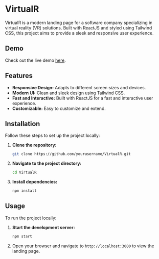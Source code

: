 # VirtualR

VirtualR is a modern landing page for a software company specializing in virtual reality (VR) solutions. Built with ReactJS and styled using Tailwind CSS, this project aims to provide a sleek and responsive user experience.

## Demo

Check out the live demo [here](https://virtual-r-react-hmjghukbu-harsh-deshmukhs-projects-d5c3dae7.vercel.app).


## Features

- **Responsive Design:** Adapts to different screen sizes and devices.
- **Modern UI:** Clean and sleek design using Tailwind CSS.
- **Fast and Interactive:** Built with ReactJS for a fast and interactive user experience.
- **Customizable:** Easy to customize and extend.

## Installation

Follow these steps to set up the project locally:

1. **Clone the repository:**
    ```sh
    git clone https://github.com/yourusername/VirtualR.git
    ```

2. **Navigate to the project directory:**
    ```sh
    cd VirtualR
    ```

3. **Install dependencies:**
    ```sh
    npm install
    ```

## Usage

To run the project locally:

1. **Start the development server:**
    ```sh
    npm start
    ```
2. Open your browser and navigate to `http://localhost:3000` to view the landing page.
 
